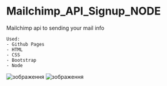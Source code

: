 # Mailchimp_API_Signup_NODE
Mailchimp api to sending your mail info


```
Used:
- Github Pages
- HTML
- CSS
- Bootstrap
- Node
```
![зображення](https://user-images.githubusercontent.com/66317972/217254855-e48c5592-1263-4f3d-82c8-e84b0fc140a6.png)
![зображення](https://user-images.githubusercontent.com/66317972/217254924-fc3f2001-35f4-44b8-aaed-1fe19bc92af8.png)
